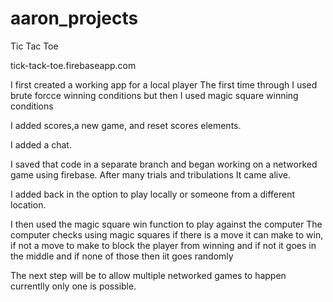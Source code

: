 # aaron_projects

Tic Tac Toe

tick-tack-toe.firebaseapp.com

I first created a working app for a local player The first time through I used brute forcce winning conditions but then I used magic square winning conditions

I added scores,a new game, and reset scores elements.

I added a chat.

I saved that code in a separate branch and began working on a networked game using firebase. After many trials and tribulations It came alive.

I added back in the option to play locally or someone from a different location.

I then used the magic square win function to play against the computer
The computer checks using magic squares if there is a move it can make to win, if not a move to make to block the player from winning and if not it goes in the middle and if none of those then iit goes randomly

The next step will be to allow multiple networked games to happen currentlly only one is possible.


